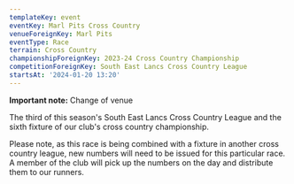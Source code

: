 ```yaml
---
templateKey: event
eventKey: Marl Pits Cross Country
venueForeignKey: Marl Pits
eventType: Race
terrain: Cross Country
championshipForeignKey: 2023-24 Cross Country Championship
competitionForeignKey: South East Lancs Cross Country League
startsAt: '2024-01-20 13:20'
---
```

**Important note:** Change of venue

The third of this season's South East Lancs Cross Country League and
the sixth fixture of our club's cross country championship.

Please note, as this race is being combined with a fixture in another cross country league, new numbers will need to be 
issued for this particular race. A member of the club will pick up the numbers on the day and distribute them to our 
runners.
